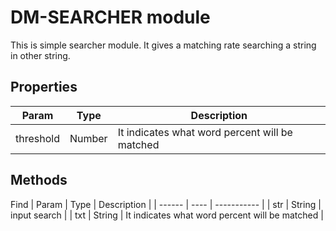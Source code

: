 # DM-SEARCHER module

This is simple searcher module. It gives a matching rate searching a string in other string.

## Properties
| Param  | Type | Description |
| ------ | ---- | ----------- |
| threshold | Number | It indicates what word percent will be matched |


## Methods
Find
| Param  | Type | Description |
| ------ | ---- | ----------- |
| str | String | input search |
| txt | String | It indicates what word percent will be matched |